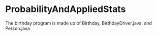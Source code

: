 # ProbabilityAndAppliedStats
The birthday program is made up of Birthday, BirthdayDriver.java, and Person.java
